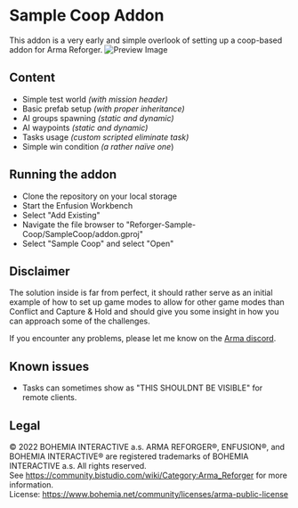 # Sample Coop Addon
This addon is a very early and simple overlook of setting up a coop-based addon for Arma Reforger.
![Preview Image](https://github.com/exocs/Reforger-Sample-Coop/blob/main/PreviewImage.jpg?raw=true)

## Content
- Simple test world *(with mission header)*
- Basic prefab setup *(with proper inheritance)*
- AI groups spawning *(static and dynamic)*
- AI waypoints *(static and dynamic)*
- Tasks usage *(custom scripted eliminate task)*
- Simple win condition *(a rather naïve one*)

## Running the addon
- Clone the repository on your local storage
- Start the Enfusion Workbench
- Select "Add Existing"
- Navigate the file browser to "Reforger-Sample-Coop/SampleCoop/addon.gproj"
- Select "Sample Coop" and select "Open"

## Disclaimer
The solution inside is far from perfect, it should rather serve as an initial example of how to set up game modes to allow for other game modes than Conflict and Capture & Hold and should give you some insight in how you can approach some of the challenges.

If you encounter any problems, please let me know on the [Arma discord](http://discord.gg/arma).

## Known issues
- Tasks can sometimes show as "THIS SHOULDNT BE VISIBLE" for remote clients.

## Legal
© 2022 BOHEMIA INTERACTIVE a.s. ARMA REFORGER®, ENFUSION®, and BOHEMIA INTERACTIVE® are registered trademarks of BOHEMIA INTERACTIVE a.s. All rights reserved.  
See https://community.bistudio.com/wiki/Category:Arma_Reforger for more information.  
License: https://www.bohemia.net/community/licenses/arma-public-license
